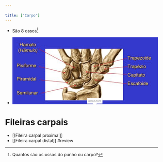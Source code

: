 ```yaml
---

title: ["Carpo"]
---
```


+ São 8 ossos[^321415]

[^321415]: Quantos são os ossos do punho ou carpo?

+  ![Pasted image 20210330115401.png](Pasted%20image%2020210330115401.png)
 
# Fileiras carpais
+ [[Fileira carpal proximal]]
+ [[Fileira carpal distal]]
 #review 
